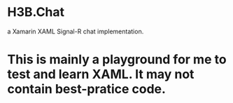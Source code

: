 # H3B.Chat
a Xamarin XAML Signal-R chat implementation.

# This is mainly a playground for me to test and learn XAML. It may not contain best-pratice code. 
